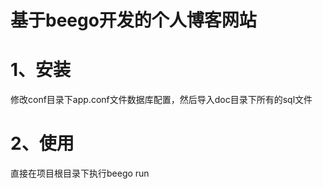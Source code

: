 # 基于beego开发的个人博客网站

# 1、安装
修改conf目录下app.conf文件数据库配置，然后导入doc目录下所有的sql文件

# 2、使用
直接在项目根目录下执行beego run
